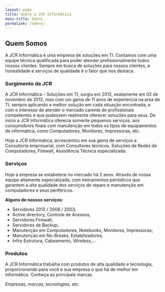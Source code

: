 ```yaml
---
layout: page
title: Sobre a JCR Informática
menu-title: Sobre
permalink: /sobre/
---
```


## Quem Somos

A JCR Informática é uma empresa de soluções em TI. Contamos com uma equipe técnica qualificada para poder atender profissionalmente todos nossos clientes.
Sempre em busca de soluções para nossos clientes, a honestidade e serviços de qualidade é o fator que nos destaca.


### Surgimento da JCR

A JCR Informática – Soluções em TI, surgiu em 2012, exatamente em 02 de novembro de 2012, mas com um gama de 11 anos de experiencia na area de TI, sempre aplicando a melhor solução em cada situação encontrada, e com o interesse de atender o mercado carente de profissionais competentes e que pudessem realmente oferecer soluções para seus. De inicio a JCR Informática oferecia somente pequenos serviços, aos consumidores finais com manutenção em todos os tipos de equipamentos de informática, como Computadores, Monitores, Impressoras, etc.

Hoje a JCR Informática, acrescentou em sua gama de serviços a Consultoria empresarial, com Consultores técnicos, Soluções de Redes de Computadores, Firewall, Assistência Técnica especializada.

### Serviços

Hoje a empresa se estabelece no mercado há 2 anos. Através de nossa equipe altamente especializada, com treinamentos periódicos que garantem a alta qualidade dos serviços de reparo e manutenção em computadores e seus periféricos.

__Alguns de nossos serviços:__

- Servidores 2012 / 2008 / 2003;
- Active directory, Controle de Acessos;
- Servidores Firewall;
- Servidores de Backup;
- Manutenção em Computadores, Notebooks, Monitores, Impressoras;
- Manutenção em No-Breaks, Estabilizadores;
- Infra-Estrutura, Cabeamento, Wireless,...

### Produtos

A JCR Informática trabalha com produtos de alta qualidade e tecnologia, proporcionando para você e sua empresa o que há de melhor em informática. Conheça as principais marcas.

_Empresas, marcas, tecnologias, etc._